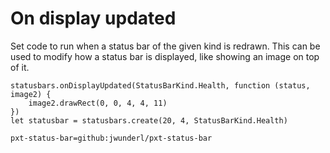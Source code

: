 # On display updated

Set code to run when a status bar of the given kind is redrawn.
This can be used to modify how a status bar is displayed, like showing an image on top of it.

```blocks
statusbars.onDisplayUpdated(StatusBarKind.Health, function (status, image2) {
    image2.drawRect(0, 0, 4, 4, 11)
})
let statusbar = statusbars.create(20, 4, StatusBarKind.Health)
```

```package
pxt-status-bar=github:jwunderl/pxt-status-bar
```
